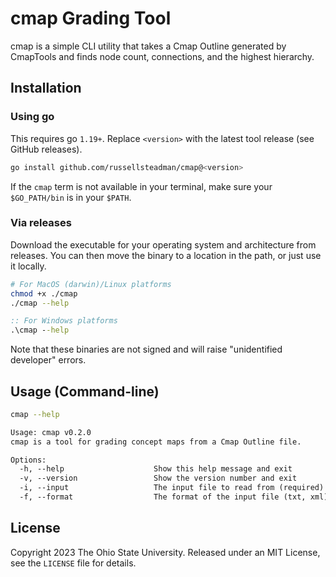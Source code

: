# cmap Grading Tool

cmap is a simple CLI utility that takes a Cmap Outline generated by CmapTools and finds node count, connections, and the highest hierarchy.

## Installation

### Using go

This requires go `1.19+`. Replace `<version>` with the latest tool release (see GitHub releases).

```sh
go install github.com/russellsteadman/cmap@<version>
```

If the `cmap` term is not available in your terminal, make sure your `$GO_PATH/bin` is in your `$PATH`.

### Via releases

Download the executable for your operating system and architecture from releases. You can then move the binary to a location in the path, or just use it locally.

```sh
# For MacOS (darwin)/Linux platforms
chmod +x ./cmap
./cmap --help
```

```bat
:: For Windows platforms
.\cmap --help
```

Note that these binaries are not signed and will raise "unidentified developer" errors.

## Usage (Command-line)

```sh
cmap --help
```

```txt
Usage: cmap v0.2.0
cmap is a tool for grading concept maps from a Cmap Outline file.

Options:
  -h, --help                    Show this help message and exit
  -v, --version                 Show the version number and exit
  -i, --input                   The input file to read from (required)
  -f, --format                  The format of the input file (txt, xml)
```

## License

Copyright 2023 The Ohio State University. Released under an MIT License, see the `LICENSE` file for details.

